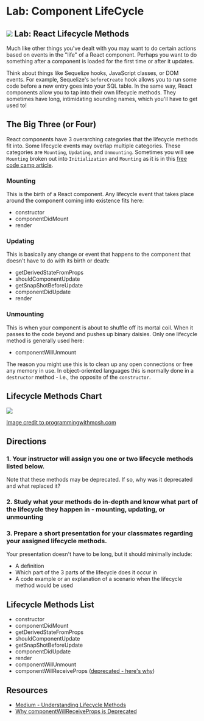 # Lab: Component LifeCycle

## ![](https://ga-dash.s3.amazonaws.com/production/assets/logo-9f88ae6c9c3871690e33280fcf557f33.png) Lab: React Lifecycle Methods

Much like other things you've dealt with you may want to do certain actions based on events in the "life" of a React component. Perhaps you want to do something after a component is loaded for the first time or after it updates.

Think about things like Sequelize hooks, JavaScript classes, or DOM events. For example, Sequelize's `beforeCreate` hook allows you to run some code before a new entry goes into your SQL table. In the same way, React components allow you to tap into their own lifecycle methods. They sometimes have long, intimidating sounding names, which you'll have to get used to!

## The Big Three \(or Four\)

React components have 3 overarching categories that the lifecycle methods fit into. Some lifecycle events may overlap multiple categories. These categories are `Mounting`, `Updating`, and `Unmounting`. Sometimes you will see `Mounting` broken out into `Initialization` and `Mounting` as it is in this [free code camp article](https://medium.freecodecamp.org/how-to-understand-a-components-lifecycle-methods-in-reactjs-e1a609840630).

### Mounting

This is the birth of a React component. Any lifecycle event that takes place around the component coming into existence fits here:

* constructor
* componentDidMount
* render

### Updating

This is basically any change or event that happens to the component that doesn't have to do with its birth or death:

* getDerivedStateFromProps
* shouldComponentUpdate
* getSnapShotBeforeUpdate
* componentDidUpdate
* render

### Unmounting

This is when your component is about to shuffle off its mortal coil. When it passes to the code beyond and pushes up binary daisies. Only one lifecycle method is generally used here:

* componentWillUnmount

The reason you might use this is to clean up any open connections or free any memory in use. In object-oriented languages this is normally done in a `destructor` method - i.e., the opposite of the `constructor`.

## Lifecycle Methods Chart

![](https://res.cloudinary.com/briezh/image/upload/v1556220396/React-Lifecycle_bwt2dv.png)

[Image credit to programmingwithmosh.com](https://programmingwithmosh.com/javascript/react-lifecycle-methods/)

## Directions

### 1. Your instructor will assign you one or two lifecycle methods listed below.

Note that these methods may be deprecated. If so, why was it deprecated and what replaced it?

### 2. Study what your methods do in-depth and know what part of the lifecycle they happen in - mounting, updating, or unmounting

### 3. Prepare a short presentation for your classmates regarding your assigned lifecycle methods.

Your presentation doesn't have to be long, but it should minimally include:

* A definition
* Which part of the 3 parts of the lifecycle does it occur in
* A code example or an explanation of a scenario when the lifecycle method would be used

## Lifecycle Methods List

* constructor
* componentDidMount
* getDerivedStateFromProps
* shouldComponentUpdate
* getSnapShotBeforeUpdate
* componentDidUpdate
* render
* componentWillUnmount
* componentWillReceiveProps \([deprecated - here's why](https://hackernoon.com/replacing-componentwillreceiveprops-with-getderivedstatefromprops-c3956f7ce607)\)

## Resources

* [Medium - Understanding Lifecycle Methods](https://medium.freecodecamp.org/how-to-understand-a-components-lifecycle-methods-in-reactjs-e1a609840630)
* [Why componentWillReceiveProps is Deprecated](https://hackernoon.com/replacing-componentwillreceiveprops-with-getderivedstatefromprops-c3956f7ce607)

